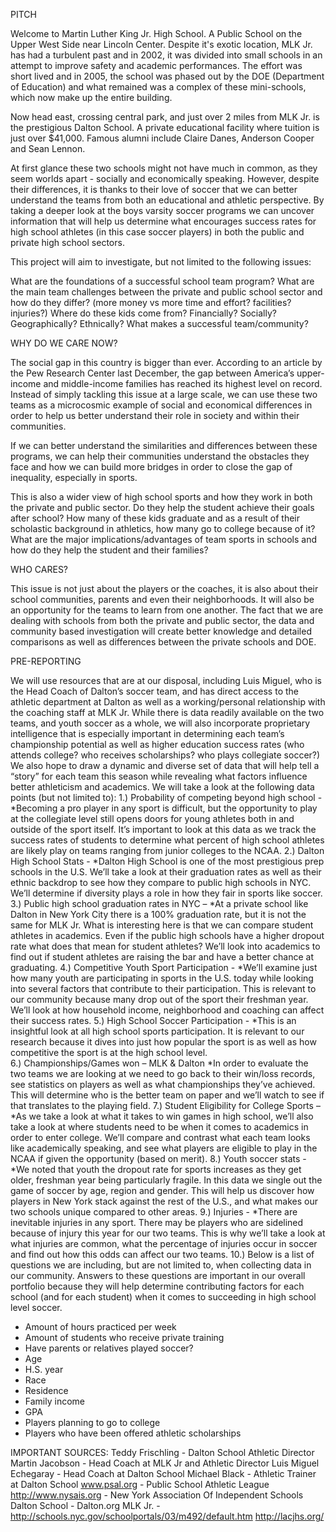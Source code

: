 PITCH

Welcome to Martin Luther King Jr. High School.  A Public School on the Upper West Side near Lincoln Center.  Despite it's exotic location, MLK Jr. has had a turbulent past and in 2002, it was divided into small schools in an attempt to improve safety and academic performances.  The effort was short lived and in 2005, the school was phased out by the DOE (Department of Education) and what remained was a complex of these mini-schools, which now make up the entire building.

Now head east, crossing central park, and just over 2 miles from MLK Jr. is the prestigious Dalton School.  A private educational facility where tuition is just over $41,000. Famous alumni include Claire Danes, Anderson Cooper and Sean Lennon.

At first glance these two schools might not have much in common, as they seem worlds apart - socially and economically speaking. However, despite their differences, it is thanks to their love of soccer that we can better understand the teams from both an educational and athletic perspective. By taking a deeper look at the boys varsity soccer programs we can uncover information that will help us determine what encourages success rates for high school athletes (in this case soccer players) in both the public and private high school sectors. 

This project will aim to investigate, but not limited to the following issues:

What are the foundations of a successful school team program?
What are the main team challenges between the private and public school sector and how do they differ? (more money vs more time and effort? facilities? injuries?)
Where do these kids come from?  Financially? Socially? Geographically? Ethnically?
What makes a successful team/community?


WHY DO WE CARE NOW?

The social gap in this country is bigger than ever.  According to an article by the Pew Research Center last December, the gap between America’s upper-income and middle-income families has reached its highest level on record.  Instead of simply tackling this issue at a large scale, we can use these two teams as a microcosmic example of social and economical differences in order to help us better understand their role in society and within their communities.

If we can better understand the similarities and differences between these programs, we can help their communities understand the obstacles they face and how we can build more bridges in order to close the gap of inequality, especially in sports.

This is also a wider view of high school sports and how they work in both the private and public sector.  Do they help the student achieve their goals after school? How many of these kids graduate and as a result of their scholastic background in athletics, how many go to college because of it?  What are the major implications/advantages of team sports in schools and how do they help the student and their families?

WHO CARES?         

This issue is not just about the players or the coaches, it is also about their school communities, parents and even their neighborhoods. It will also be an opportunity for the teams to learn from one another.  The fact that we are dealing with schools from both the private and public sector, the data and community based investigation will create better knowledge and detailed comparisons as well as differences between the private schools and DOE.

PRE-REPORTING

We will use resources that are at our disposal, including Luis Miguel, who is the Head Coach of Dalton’s soccer team, and has direct access to the athletic department at Dalton as well as a working/personal relationship with the coaching staff at MLK Jr.
While there is data readily available on the two teams, and youth soccer as a whole, we will also incorporate proprietary intelligence that is especially important in determining each team’s championship potential as well as higher education success rates (who attends college? who receives scholarships? who plays collegiate soccer?)
We also hope to draw a dynamic and diverse set of data that will help tell a “story” for each team this season while revealing what factors influence better athleticism and academics.
We will take a look at the following data points (but not limited to):
1.) Probability of competing beyond high school - 
*Becoming a pro player in any sport is difficult, but the opportunity to play at the collegiate level still opens doors for young athletes both in and outside of the sport itself. It’s important to look at this data as we track the success rates of students to determine what percent of high school athletes are likely play on teams ranging from junior colleges to the NCAA.
2.) Dalton High School Stats - 
*Dalton High School is one of the most prestigious prep schools in the U.S. We’ll take a look at their graduation rates as well as their ethnic backdrop to see how they compare to public high schools in NYC. We’ll determine if diversity plays a role in how they fair in sports like soccer.
3.) Public high school graduation rates in NYC – 
*At a private school like Dalton in New York City there is a 100% graduation rate, but it is not the same for MLK Jr. What is interesting here is that we can compare student athletes in academics. Even if the public high schools have a higher dropout rate what does that mean for student athletes? We’ll look into academics to find out if student athletes are raising the bar and have a better chance at graduating.
4.) Competitive Youth Sport Participation - 
*We’ll examine just how many youth are participating in sports in the U.S. today while looking into several factors that contribute to their participation. This is relevant to our community because many drop out of the sport their freshman year. We’ll look at how household income, neighborhood and coaching can affect their success rates.
5.) High School Soccer Participation - 
*This is an insightful look at all high school sports participation. It is relevant to our research because it dives into just how popular the sport is as well as how competitive the sport is at the high school level.   
6.) Championships/Games won – MLK & Dalton 
*In order to evaluate the two teams we are looking at we need to go back to their win/loss records, see statistics on players as well as what championships they’ve achieved. This will determine who is the better team on paper and we’ll watch to see if that translates to the playing field.
7.) Student Eligibility for College Sports – 
*As we take a look at what it takes to win games in high school, we’ll also take a look at where students need to be when it comes to academics in order to enter college. We’ll compare and contrast what each team looks like academically speaking, and see what players are eligible to play in the NCAA if given the opportunity (based on merit).
8.) Youth soccer stats - 
*We noted that youth the dropout rate for sports increases as they get older, freshman year being particularly fragile. In this data we single out the game of soccer by age, region and gender. This will help us discover how players in New York stack against the rest of the U.S., and what makes our two schools unique compared to other areas.
9.) Injuries - 
*There are inevitable injuries in any sport. There may be players who are sidelined because of injury this year for our two teams. This is why we’ll take a look at what injuries are common, what the percentage of injuries occur in soccer and find out how this odds can affect our two teams.
10.) Below is a list of questions we are including, but are not limited to, when collecting data in our community. Answers to these questions are important in our overall portfolio because they will help determine contributing factors for each school (and for each student) when it comes to succeeding in high school level soccer.   
- Amount of hours practiced per week
- Amount of students who receive private training
- Have parents or relatives played soccer?
- Age
- H.S. year
- Race
- Residence
- Family income
- GPA
- Players planning to go to college
- Players who have been offered athletic scholarships

IMPORTANT SOURCES:
Teddy Frischling - Dalton School Athletic Director
Martin Jacobson - Head Coach at MLK Jr and Athletic Director
Luis Miguel Echegaray - Head Coach at Dalton School
Michael Black - Athletic Trainer at Dalton School
www.psal.org  -   Public School Athletic League
http://www.nysais.org -  New York Association Of Independent Schools
Dalton School -  Dalton.org
MLK Jr. -  http://schools.nyc.gov/schoolportals/03/m492/default.htm
               http://lacjhs.org/




